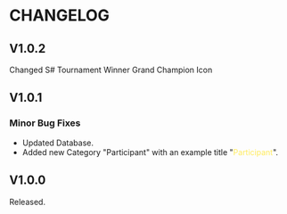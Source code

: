 # CHANGELOG

## V1.0.2
Changed S# Tournament Winner Grand Champion Icon
  
  
## V1.0.1
### Minor Bug Fixes
- Updated Database.
- Added new Category "Participant" with an example title "<span style="color:#FFEB5C">Participant</span>".
  
  
## V1.0.0
Released.
